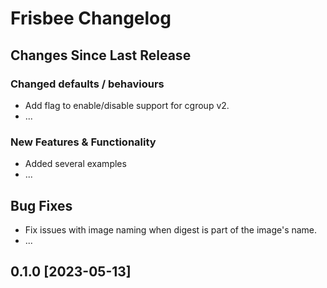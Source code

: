 # Frisbee Changelog

## Changes Since Last Release

### Changed defaults / behaviours
- Add flag to enable/disable support for cgroup v2.
- ...

### New Features & Functionality
- Added several examples
- ...

## Bug Fixes
- Fix issues with image naming when digest is part of the image's name.
- ...


## 0.1.0 \[2023-05-13\]